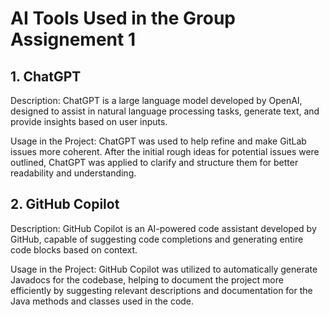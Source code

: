 # AI Tools Used in the Group Assignement 1

## 1. ChatGPT
Description: ChatGPT is a large language model developed by OpenAI, designed to assist in natural language processing tasks, generate text, and provide insights based on user inputs.

Usage in the Project: ChatGPT was used to help refine and make GitLab issues more coherent. After the initial rough ideas for potential issues were outlined, ChatGPT was applied to clarify and structure them for better readability and understanding.

## 2. GitHub Copilot
Description: GitHub Copilot is an AI-powered code assistant developed by GitHub, capable of suggesting code completions and generating entire code blocks based on context.

Usage in the Project: GitHub Copilot was utilized to automatically generate Javadocs for the codebase, helping to document the project more efficiently by suggesting relevant descriptions and documentation for the Java methods and classes used in the code.